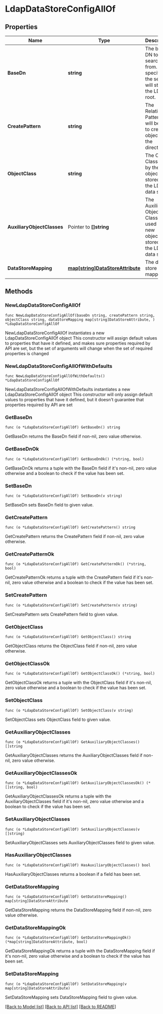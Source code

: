 # LdapDataStoreConfigAllOf

## Properties

Name | Type | Description | Notes
------------ | ------------- | ------------- | -------------
**BaseDn** | **string** | The base DN to search from. If not specified, the search will start at the LDAP&#39;s root. | 
**CreatePattern** | **string** | The Relative DN Pattern that will be used to create objects in the directory. | 
**ObjectClass** | **string** | The Object Class used by the new objects stored in the LDAP data store. | 
**AuxiliaryObjectClasses** | Pointer to **[]string** | The Auxiliary Object Classes used by the new objects stored in the LDAP data store. | [optional] 
**DataStoreMapping** | [**map[string]DataStoreAttribute**](DataStoreAttribute.md) | The data store mapping. | 

## Methods

### NewLdapDataStoreConfigAllOf

`func NewLdapDataStoreConfigAllOf(baseDn string, createPattern string, objectClass string, dataStoreMapping map[string]DataStoreAttribute, ) *LdapDataStoreConfigAllOf`

NewLdapDataStoreConfigAllOf instantiates a new LdapDataStoreConfigAllOf object
This constructor will assign default values to properties that have it defined,
and makes sure properties required by API are set, but the set of arguments
will change when the set of required properties is changed

### NewLdapDataStoreConfigAllOfWithDefaults

`func NewLdapDataStoreConfigAllOfWithDefaults() *LdapDataStoreConfigAllOf`

NewLdapDataStoreConfigAllOfWithDefaults instantiates a new LdapDataStoreConfigAllOf object
This constructor will only assign default values to properties that have it defined,
but it doesn't guarantee that properties required by API are set

### GetBaseDn

`func (o *LdapDataStoreConfigAllOf) GetBaseDn() string`

GetBaseDn returns the BaseDn field if non-nil, zero value otherwise.

### GetBaseDnOk

`func (o *LdapDataStoreConfigAllOf) GetBaseDnOk() (*string, bool)`

GetBaseDnOk returns a tuple with the BaseDn field if it's non-nil, zero value otherwise
and a boolean to check if the value has been set.

### SetBaseDn

`func (o *LdapDataStoreConfigAllOf) SetBaseDn(v string)`

SetBaseDn sets BaseDn field to given value.


### GetCreatePattern

`func (o *LdapDataStoreConfigAllOf) GetCreatePattern() string`

GetCreatePattern returns the CreatePattern field if non-nil, zero value otherwise.

### GetCreatePatternOk

`func (o *LdapDataStoreConfigAllOf) GetCreatePatternOk() (*string, bool)`

GetCreatePatternOk returns a tuple with the CreatePattern field if it's non-nil, zero value otherwise
and a boolean to check if the value has been set.

### SetCreatePattern

`func (o *LdapDataStoreConfigAllOf) SetCreatePattern(v string)`

SetCreatePattern sets CreatePattern field to given value.


### GetObjectClass

`func (o *LdapDataStoreConfigAllOf) GetObjectClass() string`

GetObjectClass returns the ObjectClass field if non-nil, zero value otherwise.

### GetObjectClassOk

`func (o *LdapDataStoreConfigAllOf) GetObjectClassOk() (*string, bool)`

GetObjectClassOk returns a tuple with the ObjectClass field if it's non-nil, zero value otherwise
and a boolean to check if the value has been set.

### SetObjectClass

`func (o *LdapDataStoreConfigAllOf) SetObjectClass(v string)`

SetObjectClass sets ObjectClass field to given value.


### GetAuxiliaryObjectClasses

`func (o *LdapDataStoreConfigAllOf) GetAuxiliaryObjectClasses() []string`

GetAuxiliaryObjectClasses returns the AuxiliaryObjectClasses field if non-nil, zero value otherwise.

### GetAuxiliaryObjectClassesOk

`func (o *LdapDataStoreConfigAllOf) GetAuxiliaryObjectClassesOk() (*[]string, bool)`

GetAuxiliaryObjectClassesOk returns a tuple with the AuxiliaryObjectClasses field if it's non-nil, zero value otherwise
and a boolean to check if the value has been set.

### SetAuxiliaryObjectClasses

`func (o *LdapDataStoreConfigAllOf) SetAuxiliaryObjectClasses(v []string)`

SetAuxiliaryObjectClasses sets AuxiliaryObjectClasses field to given value.

### HasAuxiliaryObjectClasses

`func (o *LdapDataStoreConfigAllOf) HasAuxiliaryObjectClasses() bool`

HasAuxiliaryObjectClasses returns a boolean if a field has been set.

### GetDataStoreMapping

`func (o *LdapDataStoreConfigAllOf) GetDataStoreMapping() map[string]DataStoreAttribute`

GetDataStoreMapping returns the DataStoreMapping field if non-nil, zero value otherwise.

### GetDataStoreMappingOk

`func (o *LdapDataStoreConfigAllOf) GetDataStoreMappingOk() (*map[string]DataStoreAttribute, bool)`

GetDataStoreMappingOk returns a tuple with the DataStoreMapping field if it's non-nil, zero value otherwise
and a boolean to check if the value has been set.

### SetDataStoreMapping

`func (o *LdapDataStoreConfigAllOf) SetDataStoreMapping(v map[string]DataStoreAttribute)`

SetDataStoreMapping sets DataStoreMapping field to given value.



[[Back to Model list]](../README.md#documentation-for-models) [[Back to API list]](../README.md#documentation-for-api-endpoints) [[Back to README]](../README.md)


